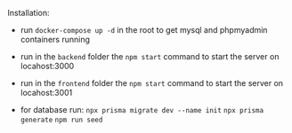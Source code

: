 Installation:

- run `docker-compose up -d` in the root to get mysql and phpmyadmin containers running
- run in the `backend` folder the `npm start` command to start the server on locahost:3000
- run in the `frontend` folder the `npm start` command to start the server on locahost:3001

- for database run:
`npx prisma migrate dev --name init`
`npx prisma generate`
`npm run seed`
